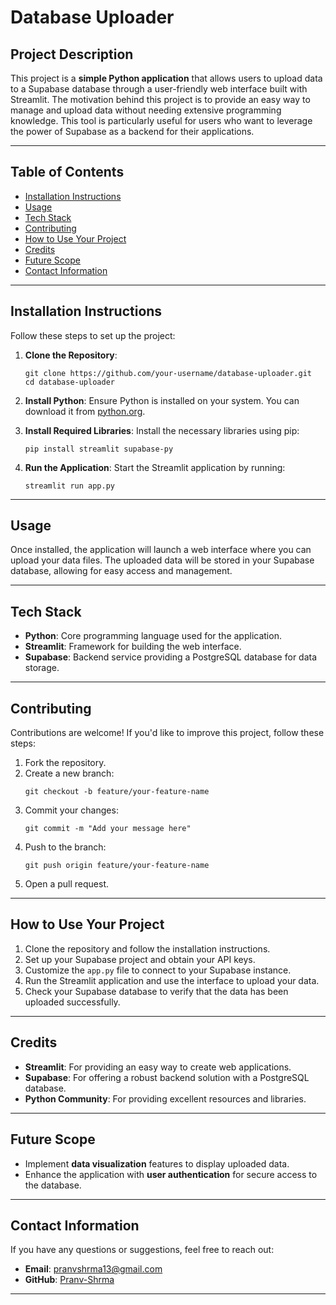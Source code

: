 # Database Uploader

## Project Description
This project is a **simple Python application** that allows users to upload data to a Supabase database through a user-friendly web interface built with Streamlit. The motivation behind this project is to provide an easy way to manage and 
upload data without needing extensive programming knowledge. This tool is particularly useful for users who want to leverage the power of Supabase as a backend for their applications.

---

## Table of Contents
- [Installation Instructions](#installation-instructions)
- [Usage](#usage)
- [Tech Stack](#tech-stack)
- [Contributing](#contributing)
- [How to Use Your Project](#how-to-use-your-project)
- [Credits](#credits)
- [Future Scope](#future-scope)
- [Contact Information](#contact-information)

---

## Installation Instructions
Follow these steps to set up the project:

1. **Clone the Repository**:
   ```
   git clone https://github.com/your-username/database-uploader.git
   cd database-uploader
   ```

2. **Install Python**:
   Ensure Python is installed on your system. You can download it from [python.org](https://www.python.org/).

3. **Install Required Libraries**:
   Install the necessary libraries using pip:
   ```
   pip install streamlit supabase-py
   ```

4. **Run the Application**:
   Start the Streamlit application by running:
   ```
   streamlit run app.py
   ```

---

## Usage
Once installed, the application will launch a web interface where you can upload your data files. The uploaded data will be stored in your Supabase database, allowing for easy access and management.

---

## Tech Stack
- **Python**: Core programming language used for the application.
- **Streamlit**: Framework for building the web interface.
- **Supabase**: Backend service providing a PostgreSQL database for data storage.

---

## Contributing
Contributions are welcome! If you'd like to improve this project, follow these steps:

1. Fork the repository.
2. Create a new branch:
   ```
   git checkout -b feature/your-feature-name
   ```
3. Commit your changes:
   ```
   git commit -m "Add your message here"
   ```
4. Push to the branch:
   ```
   git push origin feature/your-feature-name
   ```
5. Open a pull request.

---

## How to Use Your Project
1. Clone the repository and follow the installation instructions.
2. Set up your Supabase project and obtain your API keys.
3. Customize the `app.py` file to connect to your Supabase instance.
4. Run the Streamlit application and use the interface to upload your data.
5. Check your Supabase database to verify that the data has been uploaded successfully.

---

## Credits
- **Streamlit**: For providing an easy way to create web applications.
- **Supabase**: For offering a robust backend solution with a PostgreSQL database.
- **Python Community**: For providing excellent resources and libraries.

---

## Future Scope
- Implement **data visualization** features to display uploaded data.
- Enhance the application with **user authentication** for secure access to the database.

---

## Contact Information
If you have any questions or suggestions, feel free to reach out:

- **Email**: pranvshrma13@gmail.com
- **GitHub**: [Pranv-Shrma](https://github.com/Pranv-Shrma)

---
